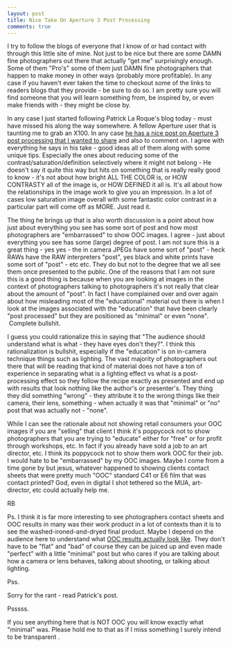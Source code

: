 ```yaml
---
layout: post
title: Nice Take On Aperture 3 Post Processing
comments: true
---
```

I try to follow the blogs of everyone that I know of or had contact with through this little site of mine. Not just to be nice but there are some DAMN fine photographers out there that actually "get me" surprisingly enough. Some of them "Pro's" some of them just DAMN fine photographers that happen to make money in other ways (probably more profitable). In any case if you haven't ever taken the time to checkout some of the links to readers blogs that they provide - be sure to do so. I am pretty sure you will find someone that you will learn something from, be inspired by, or even make friends with - they might be close by.

In any case I just started following Patrick La Roque's blog today - must have missed his along the way somewhere. A fellow Aperture user that is taunting me to grab an X100. In any case <a href="http://www.laroquephoto.com/blog/2011/07/14/dissecting-the-look-post-processing-in-aperture-3/">he has a nice post on Aperture 3 post processing that I wanted to share</a> and also to comment on. I agree with everything he says in his take - good ideas all of them along with some unique tips. Especially the ones about reducing some of the contrast/saturation/definition selectively where it might not belong - He doesn't say it quite this way but hits on something that is really really good to know - it's not about how bright ALL THE COLOR is, or HOW CONTRASTY all of the image is, or HOW DEFINED it all is. It's all about how the relationships in the image work to give you an impression. In a lot of cases low saturation image overall with some fantastic color contrast in a particular part will come off as MORE. Just read it.

The thing he brings up that is also worth discussion is a point about how just about everything you see has some sort of post and how most photographers are "embarrassed" to show OOC images. I agree - just about everything you see has some (large) degree of post. I am not sure this is a great thing - yes yes - the in camera JPEGs have some sort of "post" - heck RAWs have the RAW interpreters "post", yes black and white prints have some sort of "post" - etc etc. They do but not to the degree that we all see them once presented to the public. One of the reasons that I am not sure this is a good thing is because when you are looking at images in the context of photographers talking to photographers it's not really that clear about the amount of "post". In fact I have complained over and over again about how misleading most of the "educational" material out there is when I look at the images associated with the "education" that have been clearly "post processed" but they are positioned as "minimal" or even "none".  Complete bullshit.

I guess you could rationalize this in saying that "The audience should understand what is what - they have eyes don't they?". I think this rationalization is bullshit, especially if the "education" is on in-camera technique things such as lighting. The vast majority of photographers out there that will be reading that kind of material does not have a ton of experience in separating what is a lighting effect vs what is a post-processing effect so they follow the recipe exactly as presented and end up with results that look nothing like the author's or presenter's. They thing they did something "wrong" - they attribute it to the wrong things like their camera, their lens, something - when actually it was that "minimal" or "no" post that was actually not - "none".

While I can see the rationale about not showing retail consumers your OOC images if you are "selling" that client I think it's poppycock not to show photographers that you are trying to "educate" either for "free" or for profit through workshops, etc. In fact if you already have sold a job to an art director, etc. I think its poppycock not to show them work OOC for their job. I would hate to be "embarrassed" by my OOC images. Maybe I come from a time gone by but jesus, whatever happened to showing clients contact sheets that were pretty much "OOC" standard C41 or E6 film that was contact printed? God, even in digital I shot tethered so the MUA, art-director, etc could actually help me.

RB

Ps. I think it is far more interesting to see photographers contact sheets and OOC results in many was their work product in a lot of contexts than it is to see the washed-ironed-and-dryed final product. Maybe I depend on the audience here to understand what <a href="http://photo.rwboyer.com/2010/02/17/beater-camera-follow-up-nikon-d2h-the-beast/">OOC results actually look like</a>. They don't have to be "flat" and "bad" of course they can be juiced up and even made "perfect" with a little "minimal" post but who cares if you are talking about how a camera or lens behaves, talking about shooting, or talking about lighting.

Pss.

Sorry for the rant - read Patrick's post.

Psssss.

If you see anything here that is NOT OOC you will know exactly what "minimal" was. Please hold me to that as if I miss something I surely intend to be transparent .